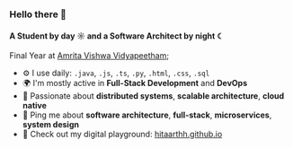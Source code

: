 ### Hello there 👋

#### A Student by day ☼ and a Software Architect by night ☾

Final Year at [Amrita Vishwa Vidyapeetham](https://amrita.edu/);

- ⚙️ I use daily: `.java`, `.js`, `.ts`, `.py`, `.html`, `.css`, `.sql`
- 🌍 I'm mostly active in **Full-Stack Development** and **DevOps**
- 🎯 Passionate about **distributed systems**, **scalable architecture**, **cloud native**
- 💬 Ping me about **software architecture**, **full-stack**, **microservices**, **system design**
- 🚀 Check out my digital playground: [hitaarthh.github.io](https://hitaarthh.github.io/)
